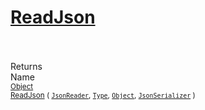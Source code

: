 # [ReadJson](./DistanceFunctionJsonConverter-100664045.md)


<br><br>
Returns<img width=542/>Name
<br>
<sub>[Object](https://docs.microsoft.com/en-us/dotnet/api/System.Object)</sub><img width=500/><sub>[ReadJson](./DistanceFunctionJsonConverter-100664045.md) ( [`JsonReader`](./DistanceFunctionJsonConverter-100664045.md), [`Type`](https://docs.microsoft.com/en-us/dotnet/api/System.Type), [`Object`](https://docs.microsoft.com/en-us/dotnet/api/System.Object), [`JsonSerializer`](./DistanceFunctionJsonConverter-100664045.md) )</sub><br>


